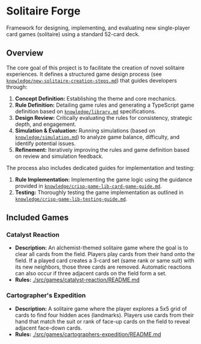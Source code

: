 # Solitaire Forge

Framework for designing, implementing, and evaluating new single-player card games (solitaire) using a standard 52-card deck.

## Overview

The core goal of this project is to facilitate the creation of novel solitaire experiences. It defines a structured game design process (see [`knowledge/new-solitaire-creation-steps.md`](./knowledge/new-solitaire-creation-steps.md)) that guides developers through:

1.  **Concept Definition:** Establishing the theme and core mechanics.
2.  **Rule Definition:** Detailing game rules and generating a TypeScript game definition based on [`knowledge/library.md`](./knowledge/library.md) specifications.
3.  **Design Review:** Critically evaluating the rules for consistency, strategic depth, and engagement.
4.  **Simulation & Evaluation:** Running simulations (based on [`knowledge/simulation.md`](./knowledge/simulation.md)) to analyze game balance, difficulty, and identify potential issues.
5.  **Refinement:** Iteratively improving the rules and game definition based on review and simulation feedback.

The process also includes dedicated guides for implementation and testing:

1.  **Rule Implementation:** Implementing the game logic using the guidance provided in [`knowledge/crisp-game-lib-card-game-guide.md`](./knowledge/crisp-game-lib-card-game-guide.md).
2.  **Testing:** Thoroughly testing the game implementation as outlined in [`knowledge/crisp-game-lib-testing-guide.md`](./knowledge/crisp-game-lib-testing-guide.md).

## Included Games

### Catalyst Reaction

- **Description:** An alchemist-themed solitaire game where the goal is to clear all cards from the field. Players play cards from their hand onto the field. If a played card creates a 3-card set (same rank or same suit) with its new neighbors, those three cards are removed. Automatic reactions can also occur if three adjacent cards on the field form a set.
- **Rules:** [./src/games/catalyst-reaction/README.md](./src/games/catalyst-reaction/README.md)

### Cartographer's Expedition

- **Description:** A solitaire game where the player explores a 5x5 grid of cards to find four hidden aces (landmarks). Players use cards from their hand that match the suit or rank of face-up cards on the field to reveal adjacent face-down cards.
- **Rules:** [./src/games/cartographers-expedition/README.md](./src/games/cartographers-expedition/README.md)
